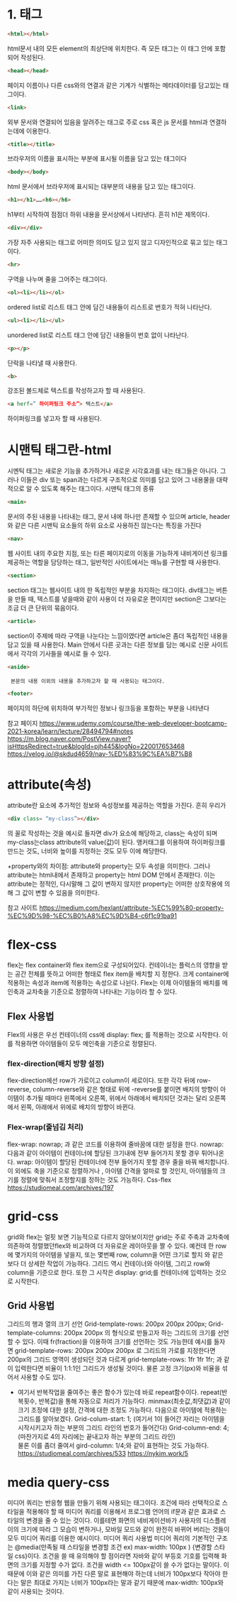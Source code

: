 # 1. 태그 
```html
<html></html>
``` 
html문서 내의 모든 element의 최상단에 위치한다. 즉 모든 태그는 이 태그 안에 포함되어 작성된다.
 
```html
<head></head>
``` 
페이지 이름이나 다른 css와의 연결과 같은 기계가 식별하는 메타데이터를 담고있는 태그이다.

```html
<link>
```
외부 문서와 연결되어 있음을 알려주는 태그로 주로 css 혹은 js 문서를 html과 연결하는데에 이용한다.

```html
<title></title>
```
브라우저의 이름을 표시하는 부분에 표시될 이름을 담고 있는 태그이다

```html
<body></body>
```
 html 문서에서 브라우저에 표시되는 대부분의 내용을 담고 있는 태그이다. 

```html
<h1></h1>……<h6></h6>
```
h1부터 시작하여 점점더 하위 내용을 문서상에서 나타낸다. 흔히 h1은 제목이다.

```html
<div></div>
``` 
가장 자주 사용되는 태그로 어떠한 의미도 담고 있지 않고 디자인적으로 묶고 있는 태그이다.

```html
<hr>
```
구역을 나누며 줄을 그어주는 태그이다.

```html
<ol><li></li></ol>
```
 ordered list로 리스트 태그 안에 담긴 내용들이 리스트로 번호가 적혀 나타난다.

```html
<ul><li></li></ul>
```
unordered list로 리스트 태그 안에 담긴 내용들이 번호 없이 나타난다.

```html
<p></p>
```
단락을 나타낼 때 사용한다.

```html
<b>
```
강조된 볼드체로 텍스트를 작성하고자 할 때 사용된다.

```html
<a herf=” 하이퍼링크 주소”> 텍스트</a>
```
 하이퍼링크를 넣고자 할 때 사용된다.

# 시맨틱 태그란-html
시멘틱 태그는 새로운 기능을 추가하거나 새로운 시각효과를 내는 태그들은 아니다. 그러나 이들은 div 또는 span과는 다르게 구조적으로 의미를 담고 있어 그 내용물을 대략적으로 알 수 있도록 해주는 태그이다.
시맨틱 태그의 종류

```html
<main> 
```
문서의 주된 내용을 나타내는 태그, 문서 내에 하나만 존재할 수 있으며 article, header와 같은 다른 시맨틱 요소들의 하위 요소로 사용하진 않는다는 특징을 가진다

```html
<nav> 
``` 
웹 사이트 내의 주요한 지점, 또는 타른 페이지로의 이동을 가능하게 내비게이션 링크를제공하는 역할을 담당하는 태그, 일반적인 사이트에서는 매뉴를 구현할 때 사용한다.

```html
<section> 
```
 section 태그는 웹사이트 내의 한 독립적인 부분을 차지하는 태그이다. div태그는 버튼을 만들 때, 텍스트를 넣을때와 같이 사용이 더 자유로운 편이지만 section은 그보다는 조금 더 큰 단위의 묶음이다.

```html
<article>
```
 section이 주제에 따라 구역을 나눈다는 느낌이였다면 article은 좀더 독립적인 내용을 담고 있을 때 사용한다. Main 안에서 다른 곳과는 다른 정보를 담는 예시로 신문 사이트에서 각각의 기사들을 예시로 들 수 있다.

```html
<aside>
```
	 본문의 내용 이외의 내용을 추가하고자 할 때 사용되는 태그이다.

```html
<footer>
```
페이지의 하단에 위치하여 부가적인 정보나 링크등을 포함하는 부분을 나타낸다

참고 페이지
https://www.udemy.com/course/the-web-developer-bootcamp-2021-korea/learn/lecture/28494794#notes
https://m.blog.naver.com/PostView.naver?isHttpsRedirect=true&blogId=pjh445&logNo=220017653468
https://velog.io/@skdud4659/nav-%ED%83%9C%EA%B7%B8


# attribute(속성)
attribute란 요소에 추가적인 정보와 속성정보를 제공하는 역할을 가진다. 흔히 우리가
 ```html
 <div class= “my-class”></div>
 ```
 의 꼴로 작성하는 것을 예시로 들자면 div가 요소에 해당하고, class는 속성이 되며 my-class는class attribute의 value(값)이 된다. 앵커태그를 이용하여 하이퍼링크를 만드는 것도, 너비와 높이를 지정하는 것도 모두 이에 해당한다.

+property와의 차이점: attribute와 property는 모두 속성을 의미한다. 그러나 attribute는 html내에서 존재하고 property는 html DOM 안에서 존재한다. 이는 attribute는 정적인, 다시말해 그 값이 변하지 않지만 property는 어떠한 상호작용에 의해 그 값이 변할 수 있음을 의미한다.

참고 사이트 
https://medium.com/hexlant/attribute-%EC%99%80-property-%EC%9D%98-%EC%B0%A8%EC%9D%B4-c6f1c91ba91

# flex-css
flex는 flex container와 flex item으로 구성되어있다. 컨테이너는 플럭스의 영향을 받는 공간 전체를 뜻하고 어떠한 형태로 flex item을 배치할 지 정한다. 크게 container에 적용하는 속성과 item에 적용하는 속성으로 나뉜다. Flex는 이제 아이템들의 배치를 메인축과 교차축을 기준으로 정렬하여 나타내는 기능이라 할 수 있다.
## Flex 사용법
Flex의 사용은 우선 컨테이너의 css에 display: flex; 를 적용하는 것으로 시작한다. 이를 적용하면 아이템들이 모두 메인축을 기준으로 정렬된다. 
### flex-direction(배치 방향 설정)
flex-direction에선 row가 가로이고 column이 세로이다. 또한 각각 뒤에 row-reverse, column-reverse와 같은 형태로 뒤에 -reverse를 붙이면 배치의 방향이 아이템이 추가될 때마다 왼쪽에서 오른쪽, 위에서 아래에서 배치되던 것과는 달리 오른쪽에서 왼쪽, 아래에서 위에로 배치의 방향이 바뀐다. 
### Flex-wrap(줄넘김 처리)
flex-wrap: nowrap; 과 같은 코드를 이용하여 줄바꿈에 대한 설정을 한다. 
nowrap: 다음과 같이 아이템이 컨테이너에 할당된 크기내에 전부 들어가지 못할 경우 튀어나온다.
wrap: 아이템이 할당된 컨테이너에 전부 들어가지 못할 경우 줄을 바꿔 배치합니다.
이 외에도 축을 기준으로 정렬하거나 , 아이템 간격을 얼마로 할 것인지, 아이템들의 크기를 정렬에 맞춰서 조정할지를 정하는 것도 가능하다.
Css-flex 
https://studiomeal.com/archives/197
# grid-css
grid와 flex는 얼핏 보면 기능적으로 다르지 않아보이지만 grid는 주로 주축과 교차축에 의존하여 정렬했던flex와 비교하여 더 자유로운 레이아웃을 짤 수 있다. 예컨데 한 row에 몇가지의 아이템을 넣을지, 또는 몇번째 row, column을 어떤 크기로 할지 와 같은 보다 더 상세한 작업이 가능하다. 그리드 역시 컨테이너와 아이템, 그리고 row와 column을 기준으로 한다. 또한 그 시작은 display: grid;를 컨테이너에 입력하는 것으로 시작한다. 
## Grid 사용법

그리드의 행과 열의 크기 선언
Grid-template-rows: 200px 200px 200px; 
Grid-template-columns: 200px 200px 의 형식으로 만들고자 하는 그리드의 크기를 선언할 수 있다. 이때 fr(fraction)을 이용하여 크기를 선언하는 것도 가능한데 예시를 들자면 grid-template-rows: 200px 200px 200px 로 그리드의 가로를 지정한다면 200px의 그리드 영역이 생성되던 것과 다르게 grid-template-rows: 1fr 1fr 1fr; 과 같이 입력한다면 비율이 1:1:1인 그리드가 생성될 것이다. 물론 고정 크기(px)와 비율을 섞어서 사용할 수도 있다.
* 여기서 반복작업을 줄여주는 좋은 함수가 있는데 바로 repeat함수이다. repeat(반복횟수, 반복값)을 통해 자동으로 처리가 가능하다.
minmax(최솟값,최댓값)과 같이 크기 조정에 대한 설정, 간격에 대한 조정도 가능하다. 다음으로 아이템에 적용하는 그리드를 알아보겠다.
Grid-colum-start: 1; (여기서 1이 들어간 자리는 아이템을 시작시키고자 하는 부분의 그리드 라인의 번호가 들어간다) 
Grid-column-end: 4; (마찬가지로 4의 자리에는 끝내고자 하는 부분의 그리드 라인)  
물론 이를 좀더 줄여서 gird-column: 1/4;와 같이 표현하는 것도 가능하다.
https://studiomeal.com/archives/533
https://nykim.work/5
# media query-css
미디어 쿼리는 반응형 웹을 만들기 위해 사용되는 태그이다. 조건에 따라 선택적으로 스타일을 적용해야 할 때 미디어 쿼리를 이용해서 프로그램 언어의 if문과 같은 효과로 스타일의 변경을 줄 수 있는 것이다. 이를테면 화면의 네비게이션바가 사용자의 디스플레이의 크기에 따라 그 모습이 변하거나, 모바일 모드와 같이 완전히 바뀌어 버리는 것들이 모두 미디어 쿼리를 이용한 예시이다. 
미디어 쿼리 사용법
미디어 쿼리의 기본적인 구조는 
@media(만족될 때 스타일을 변경할 조건 ex) max-width: 100px ) {변경할 스타일 css}이다. 조건을 쓸 때 유의해야 할 점이라면 자바와 같이 부등호 기호를 입력해 화면의 크기를 지정할 수가 없다. 조건을 width <= 100px같이 쓸 수가 없다는 말이다. 이 때문에 이와 같은 의미를 가진 다른 말로 표현해야 하는데 너비가 100px보다 작아야 한다는 말은 최대로 가지는 너비가 100px라는 말과 같기 때문에 max-width: 100px와 같이 사용되는 것이다.

